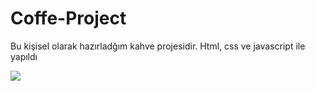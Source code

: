 # Coffe-Project
Bu kişisel olarak hazırladğım kahve projesidir. Html, css ve javascript ile yapıldı

![](https://i.pinimg.com/originals/68/e1/79/68e1793efd5bbdf9946dec447d8a2dbe.gif)
